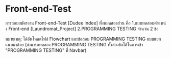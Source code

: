 # Front-end-Test
การสอบสมัครงาน Front-end-Test [Dudee indee]
ทั้งหมดสองส่วน คือ
1.แบบทดสอบตําแหน่ง Front-end [Laundromat_Project] 
2.PROGRAMMING TESTING จำนวน 2 ข้อ

หมายเหตุ: ได้อัพโหลดไฟล์ Flowchart และข้อสอบ PROGRAMMING TESTING แบบแยกแนบมาด้วย
(สามารถทดลอง PROGRAMMING TESTING ทั้งสองข้อได้ในการเข้า "PROGRAMMING TESTING" ที่ Navbar)